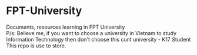 # FPT-University
Documents, resources learning in FPT University <br>
P/s: Believe me, if you want to choose a university in Vietnam to study Information Technology then don't choose this cunt university - K17 Student<br>
This repo is use to store.
